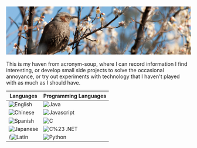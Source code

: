 ![Bird with Cherry Blossoms](https://github.com/elliottback/elliottback/blob/master/img/bird.jpg)

This is my haven from acronym-soup, where I can record information I find interesting, or develop small side projects to solve the occasional annoyance, or try out experiments with technology that I haven't played with as much as I should have.

|Languages|Programming Languages|
|---------|---------------------|
|![English](https://img.shields.io/badge/English-native-brightgreen)|![Java](https://img.shields.io/badge/java-good-brightgreen)
|![Chinese](https://img.shields.io/badge/Chinese-intermediate-orange)|![Javascript](https://img.shields.io/badge/javascript-good-brightgreen)
|![Spanish](https://img.shields.io/badge/Spanish-intermediate-orange)|![C](https://img.shields.io/badge/C-OK-yellow)
|![Japanese](https://img.shields.io/badge/Japanese-basic-red)|![C%23 .NET](https://img.shields.io/badge/C%23-OKish-orange)
/![Latin](https://img.shields.io/badge/Latin-forgotten-critical)|![Python](https://img.shields.io/badge/Python-noob-red)